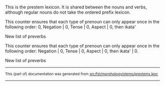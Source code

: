 This is the prestem lexicon. It is shared between the nouns and verbs, although regular nouns do not take the ordered prefix lexicon.

This counter ensures that each type of prenoun can only appear once in the following order: 0, Negation | 0, Tense | 0, Aspect | 0, then ikata'

New list of preverbs

This counter ensures that each type of prenoun can only appear once in the following order: Negation | 0, Tense | 0, Aspect | 0, then ikata' | 0.

New list of preverbs

* * *

<small>This (part of) documentation was generated from [src/fst/morphology/stems/prestems.lexc](https://github.com/giellalt/lang-bla/blob/main/src/fst/morphology/stems/prestems.lexc)</small>

---

